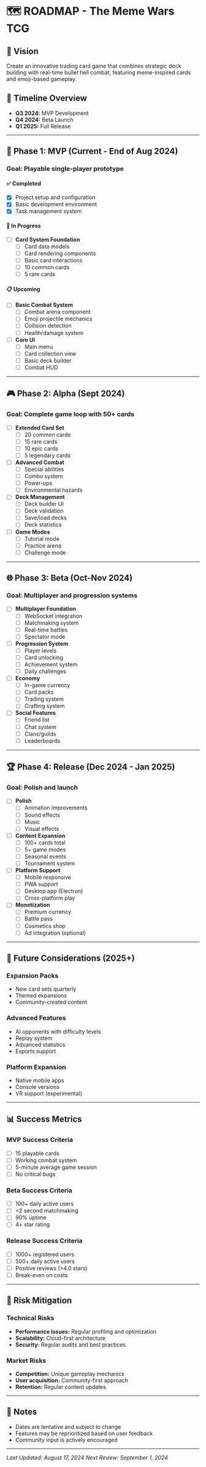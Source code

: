 # 🗺️ ROADMAP - The Meme Wars TCG

## 🎯 Vision
Create an innovative trading card game that combines strategic deck building with real-time bullet hell combat, featuring meme-inspired cards and emoji-based gameplay.

## 📅 Timeline Overview
- **Q3 2024:** MVP Development
- **Q4 2024:** Beta Launch
- **Q1 2025:** Full Release

---

## 🚀 Phase 1: MVP (Current - End of Aug 2024)
### Goal: Playable single-player prototype

#### ✅ Completed
- [x] Project setup and configuration
- [x] Basic development environment
- [x] Task management system

#### 🔄 In Progress
- [ ] **Card System Foundation**
  - [ ] Card data models
  - [ ] Card rendering components
  - [ ] Basic card interactions
  - [ ] 10 common cards
  - [ ] 5 rare cards

#### 📋 Upcoming
- [ ] **Basic Combat System**
  - [ ] Combat arena component
  - [ ] Emoji projectile mechanics
  - [ ] Collision detection
  - [ ] Health/damage system
  
- [ ] **Core UI**
  - [ ] Main menu
  - [ ] Card collection view
  - [ ] Basic deck builder
  - [ ] Combat HUD

---

## 🎮 Phase 2: Alpha (Sept 2024)
### Goal: Complete game loop with 50+ cards

- [ ] **Extended Card Set**
  - [ ] 20 common cards
  - [ ] 15 rare cards
  - [ ] 10 epic cards
  - [ ] 5 legendary cards

- [ ] **Advanced Combat**
  - [ ] Special abilities
  - [ ] Combo system
  - [ ] Power-ups
  - [ ] Environmental hazards

- [ ] **Deck Management**
  - [ ] Deck builder UI
  - [ ] Deck validation
  - [ ] Save/load decks
  - [ ] Deck statistics

- [ ] **Game Modes**
  - [ ] Tutorial mode
  - [ ] Practice arena
  - [ ] Challenge mode

---

## 🌐 Phase 3: Beta (Oct-Nov 2024)
### Goal: Multiplayer and progression systems

- [ ] **Multiplayer Foundation**
  - [ ] WebSocket integration
  - [ ] Matchmaking system
  - [ ] Real-time battles
  - [ ] Spectator mode

- [ ] **Progression System**
  - [ ] Player levels
  - [ ] Card unlocking
  - [ ] Achievement system
  - [ ] Daily challenges

- [ ] **Economy**
  - [ ] In-game currency
  - [ ] Card packs
  - [ ] Trading system
  - [ ] Crafting system

- [ ] **Social Features**
  - [ ] Friend list
  - [ ] Chat system
  - [ ] Clans/guilds
  - [ ] Leaderboards

---

## 🏆 Phase 4: Release (Dec 2024 - Jan 2025)
### Goal: Polish and launch

- [ ] **Polish**
  - [ ] Animation improvements
  - [ ] Sound effects
  - [ ] Music
  - [ ] Visual effects

- [ ] **Content Expansion**
  - [ ] 100+ cards total
  - [ ] 5+ game modes
  - [ ] Seasonal events
  - [ ] Tournament system

- [ ] **Platform Support**
  - [ ] Mobile responsive
  - [ ] PWA support
  - [ ] Desktop app (Electron)
  - [ ] Cross-platform play

- [ ] **Monetization**
  - [ ] Premium currency
  - [ ] Battle pass
  - [ ] Cosmetics shop
  - [ ] Ad integration (optional)

---

## 🔮 Future Considerations (2025+)

### Expansion Packs
- New card sets quarterly
- Themed expansions
- Community-created content

### Advanced Features
- AI opponents with difficulty levels
- Replay system
- Advanced statistics
- Esports support

### Platform Expansion
- Native mobile apps
- Console versions
- VR support (experimental)

---

## 📊 Success Metrics

### MVP Success Criteria
- [ ] 15 playable cards
- [ ] Working combat system
- [ ] 5-minute average game session
- [ ] No critical bugs

### Beta Success Criteria
- [ ] 100+ daily active users
- [ ] <2 second matchmaking
- [ ] 90% uptime
- [ ] 4+ star rating

### Release Success Criteria
- [ ] 1000+ registered users
- [ ] 500+ daily active users
- [ ] Positive reviews (>4.0 stars)
- [ ] Break-even on costs

---

## 🚧 Risk Mitigation

### Technical Risks
- **Performance issues:** Regular profiling and optimization
- **Scalability:** Cloud-first architecture
- **Security:** Regular audits and best practices

### Market Risks
- **Competition:** Unique gameplay mechanics
- **User acquisition:** Community-first approach
- **Retention:** Regular content updates

---

## 📝 Notes
- Dates are tentative and subject to change
- Features may be reprioritized based on user feedback
- Community input is actively encouraged

---

*Last Updated: August 17, 2024*
*Next Review: September 1, 2024*
